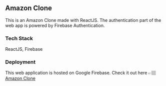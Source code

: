 ## Amazon Clone

This is an Amazon Clone made with ReactJS. The authentication part of the web app is powered by Firebase Authentication.

### Tech Stack

ReactJS, Firebase

### Deployment

This web application is hosted on Google Firebase. Check it out here 👉🏽 [Amazon Clone](https://clone-b70cc.firebaseapp.com/)
